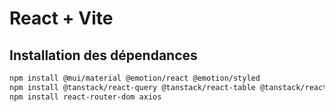 # React + Vite

## Installation des dépendances

```bash
npm install @mui/material @emotion/react @emotion/styled
npm install @tanstack/react-query @tanstack/react-table @tanstack/react-router
npm install react-router-dom axios
```
